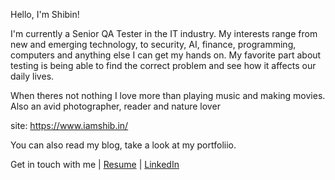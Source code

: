 Hello, I'm Shibin!

I'm currently a Senior QA Tester in the IT industry. My interests range from new and emerging technology, to security, AI, finance, programming, computers and anything else I can get my hands on. My favorite part about testing is being able to find the correct problem and see how it affects our daily lives. 

When theres not nothing I love more than playing music and making movies. Also an avid photographer, reader and nature lover

site: https://www.iamshib.in/

You can also read my blog, take a look at my portfoliio. 

Get in touch with me | [Resume](https://drive.google.com/file/d/18UtcGnjNyqm1a3mwyINu8p0lEhr9z8rx/view?usp=sharing) | [LinkedIn](https://www.linkedin.com/in/madasseryshibin/)
